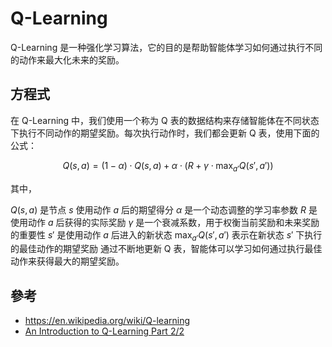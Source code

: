 # Q-Learning

Q-Learning 是一种强化学习算法，它的目的是帮助智能体学习如何通过执行不同的动作来最大化未来的奖励。

## 方程式

在 Q-Learning 中，我们使用一个称为 Q 表的数据结构来存储智能体在不同状态下执行不同动作的期望奖励。每次执行动作时，我们都会更新 Q 表，使用下面的公式：

$$Q(s, a) = (1 - \alpha) \cdot Q(s, a) + \alpha \cdot (R + \gamma \cdot \max_{a'} Q(s', a'))$$

其中，

$Q(s, a)$ 是节点 $s$ 使用动作 $a$ 后的期望得分
$\alpha$ 是一个动态调整的学习率参数
$R$ 是使用动作 $a$ 后获得的实际奖励
$\gamma$ 是一个衰减系数，用于权衡当前奖励和未来奖励的重要性
$s'$ 是使用动作 $a$ 后进入的新状态
$\max_{a'} Q(s', a')$ 表示在新状态 $s'$ 下执行的最佳动作的期望奖励
通过不断地更新 Q 表，智能体可以学习如何通过执行最佳动作来获得最大的期望奖励。


## 參考

* https://en.wikipedia.org/wiki/Q-learning
* [An Introduction to Q-Learning Part 2/2](https://huggingface.co/blog/deep-rl-q-part2)
